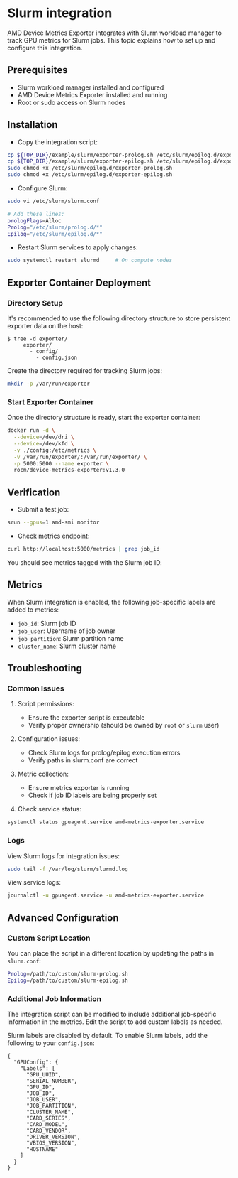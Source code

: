 # Slurm integration

AMD Device Metrics Exporter integrates with Slurm workload manager to track GPU metrics for Slurm jobs. This topic explains how to set up and configure this integration.

## Prerequisites

- Slurm workload manager installed and configured
- AMD Device Metrics Exporter installed and running
- Root or sudo access on Slurm nodes

## Installation

- Copy the integration script:

```bash
cp ${TOP_DIR}/example/slurm/exporter-prolog.sh /etc/slurm/epilog.d/exporter-prolog.sh
cp ${TOP_DIR}/example/slurm/exporter-epilog.sh /etc/slurm/epilog.d/exporter-epilog.sh
sudo chmod +x /etc/slurm/epilog.d/exporter-prolog.sh
sudo chmod +x /etc/slurm/epilog.d/exporter-epilog.sh
```

- Configure Slurm:

```bash
sudo vi /etc/slurm/slurm.conf

# Add these lines:
prologFlags=Alloc
Prolog="/etc/slurm/prolog.d/*"
Epilog="/etc/slurm/epilog.d/*"
```

- Restart Slurm services to apply changes:

```bash
sudo systemctl restart slurmd     # On compute nodes
```

## Exporter Container Deployment

### Directory Setup

It's recommended to use the following directory structure to store persistent exporter data on the host:

```
$ tree -d exporter/
     exporter/
       - config/
         - config.json
```

Create the directory required for tracking Slurm jobs:

```bash
mkdir -p /var/run/exporter
```

### Start Exporter Container

Once the directory structure is ready, start the exporter container:

```bash
docker run -d \
  --device=/dev/dri \
  --device=/dev/kfd \
  -v ./config:/etc/metrics \
  -v /var/run/exporter/:/var/run/exporter/ \
  -p 5000:5000 --name exporter \
  rocm/device-metrics-exporter:v1.3.0
```

## Verification

- Submit a test job:

```bash
srun --gpus=1 amd-smi monitor
```

- Check metrics endpoint:

```bash
curl http://localhost:5000/metrics | grep job_id
```

You should see metrics tagged with the Slurm job ID.

## Metrics

When Slurm integration is enabled, the following job-specific labels are added to metrics:

- `job_id`: Slurm job ID
- `job_user`: Username of job owner
- `job_partition`: Slurm partition name
- `cluster_name`: Slurm cluster name

## Troubleshooting

### Common Issues

1. Script permissions:
   - Ensure the exporter script is executable
   - Verify proper ownership (should be owned by `root` or `slurm` user)

2. Configuration issues:
   - Check Slurm logs for prolog/epilog execution errors
   - Verify paths in slurm.conf are correct

3. Metric collection:
   - Ensure metrics exporter is running
   - Check if job ID labels are being properly set

4. Check service status:

```bash
systemctl status gpuagent.service amd-metrics-exporter.service
```

### Logs

View Slurm logs for integration issues:

```bash
sudo tail -f /var/log/slurm/slurmd.log
```

View service logs:

```bash
journalctl -u gpuagent.service -u amd-metrics-exporter.service
```

## Advanced Configuration

### Custom Script Location

You can place the script in a different location by updating the paths in `slurm.conf`:

```bash
Prolog=/path/to/custom/slurm-prolog.sh
Epilog=/path/to/custom/slurm-epilog.sh
```

### Additional Job Information

The integration script can be modified to include additional job-specific information in the metrics. Edit the script to add custom labels as needed.

Slurm labels are disabled by default. To enable Slurm labels, add the following to your `config.json`:

```
{
  "GPUConfig": {
    "Labels": [
      "GPU_UUID",
      "SERIAL_NUMBER",
      "GPU_ID",
      "JOB_ID",
      "JOB_USER",
      "JOB_PARTITION",
      "CLUSTER_NAME",
      "CARD_SERIES",
      "CARD_MODEL",
      "CARD_VENDOR",
      "DRIVER_VERSION",
      "VBIOS_VERSION",
      "HOSTNAME"
    ]
  }
}
```
